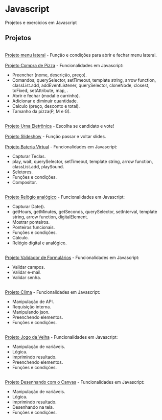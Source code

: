 # Javascript
Projetos e exercicios em Javascript


<h2>Projetos</h2>
<div style="display: inline_block"><br>
  <a href="https://geovane-portfolio.github.io/Javascript/Projetos/menu-de-navegacao/index.html">Projeto menu lateral</a> - Função e condições para abrir e fechar menu lateral.    <br/><br/>
  <a href="https://geovane-portfolio.github.io/Javascript/Projetos/compra-de-pizza/index.html">Projeto Compra de Pizza</a> - Funcionalidades em Javascript:
    <ul>
      <li>Preencher (nome, descrição, preço).</li>
      <li>Comandos; querySelector, setTimeout, template string, arrow function, classList.add, addEventListener, querySelector, cloneNode, closest, toFixed, setAttribute, map, .       </li>
      <li>Abrir e fechar (modal e carrinho).</li>
      <li>Adicionar e diminuir quantidade.</li>
      <li>Calculo (preço, desconto e total).</li>
      <li>Tamanho da pizza(P, M e G).</li>
    </ul><br/>
  <a href="https://geovane-portfolio.github.io/Javascript/Projetos/urna-eletronica/index.html">Projeto Urna Eletrônica</a> - Escolha se candidato e vote!<br/><br/>
  <a href="https://geovane-portfolio.github.io/Javascript/Projetos/slideshow/index.html">Projeto Slideshow</a> - Função passar e voltar slides.<br/><br/>
  <a href="https://geovane-portfolio.github.io/Javascript/Projetos/drumkit/index.html">Projeto Bateria Virtual</a> - Funcionalidades em Javascript:
    <ul>
      <li>Capturar Teclas.</li>
      <li>play, wait, querySelector, setTimeout, template string, arrow function, classList.add, playSound.</li>
      <li>Seletores.</li>
      <li>Funções e condições.</li>
      <li>Compositor.</li>
    </ul><br/>
  <a href="https://geovane-portfolio.github.io/Javascript/Projetos/clock/index.html">Projeto Relògio analógico</a> - Funcionalidades em Javascript:
    <ul>
      <li>Capturar Date().</li>
      <li>getHours, getMinutes, getSeconds, querySelector, setInterval, template string, arrow function, digitalElement.</li>
      <li>Mostrar ponteiros.</li>
      <li>Ponteiros funcionais.</li>
      <li>Funções e condições.</li>
      <li>Cálculo.</li>
      <li>Relógio digital e analógico.</li>
    </ul><br/>
  <a href="https://geovane-portfolio.github.io/Javascript/Projetos/validador-de-formularios/index.html">Projeto Validador de Formulários</a> - Funcionalidades em Javascript:<br/>
    <ul>
      <li>Validar campos.</li>
      <li>Validar e-mail.</li>
      <li>Validar senha.</li>
    </ul><br/>
  <a href="https://geovane-portfolio.github.io/Javascript/Projetos/clima/index.html">Projeto Clima</a> - Funcionalidades em Javascript:<br/>
    <ul>
      <li>Manipulação de API.</li>
      <li>Requisição interna.</li>
      <li>Manipulando json.</li>
      <li>Preenchendo elementos.</li>
      <li>Funções e condições.</li>
    </ul><br/>
  <a href="https://geovane-portfolio.github.io/Javascript/Projetos/jogo-da-velha/index.html">Projeto Jogo da Velha</a> - Funcionalidades em Javascript:<br/>
    <ul>
      <li>Manipulação de variáveis.</li>
      <li>Lógica.</li>
      <li>Imprimindo resultado.</li>
      <li>Preenchendo elementos.</li>
      <li>Funções e condições.</li>
    </ul><br/>
  <a href="https://geovane-portfolio.github.io/Javascript/Projetos/canvas-drawing/index.html">Projeto Desenhando com o Canvas</a> - Funcionalidades em Javascript:<br/>
    <ul>
      <li>Manipulação de variáveis.</li>
      <li>Lógica.</li>
      <li>Imprimindo resultado.</li>
      <li>Desenhando na tela.</li>
      <li>Funções e condições.</li>
    </ul><br/>
</div>
